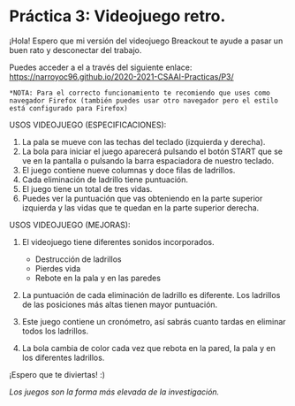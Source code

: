  # Práctica 3: Videojuego retro.


¡Hola! Espero que mi versión del videojuego Breackout te ayude a pasar un buen rato y desconectar del trabajo.

Puedes acceder a el a través del siguiente enlace: https://narroyoc96.github.io/2020-2021-CSAAI-Practicas/P3/

    *NOTA: Para el correcto funcionamiento te recomiendo que uses como navegador Firefox (también puedes usar otro navegador pero el estilo está configurado para Firefox)

USOS VIDEOJUEGO (ESPECIFICACIONES):

1. La pala se mueve con las techas del teclado (izquierda y derecha).
2. La bola para iniciar el juego aparecerá pulsando el botón START que se ve en la pantalla o pulsando la barra espaciadora de nuestro teclado.
3. El juego contiene nueve columnas y doce filas de ladrillos. 
4. Cada eliminación de ladrillo tiene puntuación.
5. El juego tiene un total de tres vidas.
6. Puedes ver la puntuación que vas obteniendo en la parte superior izquierda y las vidas que te quedan en la parte superior derecha.


USOS VIDEOJUEGO (MEJORAS):

1. El videojuego tiene diferentes sonidos incorporados.
    - Destrucción de ladrillos
    - Pierdes vida
    - Rebote en la pala y en las paredes

2. La puntuación de cada eliminación de ladrillo es diferente. Los ladrillos de las posiciones más altas tienen mayor puntuación.
3. Este juego contiene un cronómetro, así sabrás cuanto tardas en eliminar todos los ladrillos.
4. La bola cambia de color cada vez que rebota en la pared, la pala y en los diferentes ladrillos.

¡Espero que te diviertas! :)

*Los juegos son la forma más elevada de la investigación.*